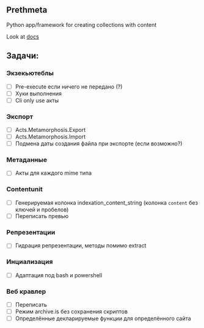 ## Prethmeta

Python app/framework for creating collections with content

Look at [docs](docs/ru/README.md)

## Задачи:

### Экзекьютеблы

- [ ] Pre-execute если ничего не передано (?)
- [ ] Хуки выполнения
- [ ] Cli only use акты

### Экспорт

- [ ] Acts.Metamorphosis.Export
- [ ] Acts.Metamorphosis.Import
- [ ] Подмена даты создания файла при экспорте (если возможно?)

### Метаданные

- [ ] Акты для каждого mime типа

### Contentunit

- [ ] Генерируемая колонка indexation_content_string (колонка `content` без ключей и пробелов)
- [ ] Переписать превью

### Репрезентации

- [ ] Гидрация репрезентации, методы помимо extract

### Инциализация

- [ ] Адаптация под bash и powershell

### Веб кравлер

- [ ] Переписать
- [ ] Режим archive.is без сохранения скриптов
- [ ] Определённые декларируемые функции для определённого сайта
